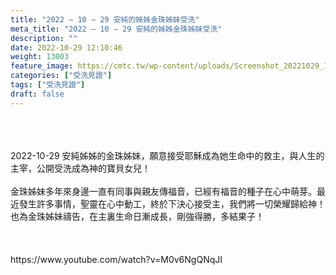 ```yaml
---
title: "2022 – 10 – 29 安純的姊姊金珠姊妹受洗"
meta_title: "2022 – 10 – 29 安純的姊姊金珠姊妹受洗"
description: ""
date: 2022-10-29 12:10:46
weight: 13003
feature_image: https://cmtc.tw/wp-content/uploads/Screenshot_20221029_174541_com.huawei.himovie.overseas.jpg
categories: ["受洗見證"]
tags: ["受洗見證"]
draft: false
---
```


<div class="kvgmc6g5 cxmmr5t8 oygrvhab hcukyx3x c1et5uql ii04i59q"><br />
<div dir="auto"><br />
<br />
2022-10-29 安純姊姊的金珠姊妹，願意接受耶穌成為她生命中的救主，與人生的主宰，公開受洗成為神的寶貝女兒！<br />
<br />
金珠姊妹多年來身邊一直有同事與親友傳福音，已經有福音的種子在心中萌芽。最近發生許多事情，聖靈在心中動工，終於下決心接受主，我們將一切榮耀歸給神！也為金珠姊妹禱告，在主裏生命日漸成長，剛強得勝，多結果子！<br />
<br />
&nbsp;<br />
<br />
https://www.youtube.com/watch?v=M0v6NgQNqJI<br />
<br />
&nbsp;<br />
<br />
&nbsp;<br />
<br />
</div><br />
</div><br />
<div id="gtx-trans" style="position: absolute; left: 169px; top: 212.424px;"><br />
<div class="gtx-trans-icon"></div><br />
</div>
        